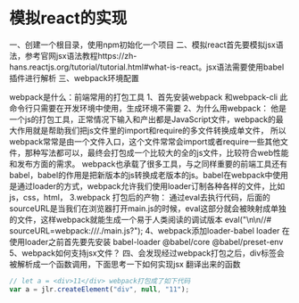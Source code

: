 # 模拟react的实现

一、创建一个根目录，使用npm初始化一个项目
二、模拟react首先要模拟jsx语法，参考官网jsx语法教程https://zh-hans.reactjs.org/tutorial/tutorial.html#what-is-react。jsx语法需要使用babel插件进行解析
三、webpack环境配置

webpack是什么：前端常用的打包工具
1、首先安装webpack 和webpack-cli  此命令行只需要在开发环境中使用，生成环境不需要
2、为什么用webpack：
    他是一个js的打包工具，正常情况下输入和产出都是JavaScript文件，webpack的最大作用就是帮助我们把js文件里的import和require的多文件转换成单文件，
    所以webpack常常是由一个文件入口，这个文件常常会import或者require一些其他文件，那种写法都可以，最终会打包成一个比较大的全的js文件，比较符合web性能和发布方面的需求。
    webpack也承载了很多工具，与之同样重要的前端工具还有babel，babel的作用是把新版本的js转换成老版本的js。babel在webpack中使用是通过loader的方式，webpack允许我们使用loader订制各种各样的文件，比如js，css，html，
3.webpack 打包后的产物：
通过eval去执行代码，后面的sourceURL是当我们在浏览器打开main.js的时候，eval这部分就会被映射成单独的文件，这样webpack就能生成一个易于人类阅读的调试版本
eval("\n\n//# sourceURL=webpack:///./main.js?");
4、webpack添加loader-babel loader
在使用loader之前首先要先安装 babel-loader @babel/core @babel/preset-env
5、webpack如何支持jsx文件？
四、会发现经过webpack打包之后，div标签会被解析成一个函数调用，下面思考一下如何实现jsx 翻译出来的函数
```js
// let a = <div>11</div> webpack打包成了如下代码
var a = jlr.createElement("div", null, "11");
```

